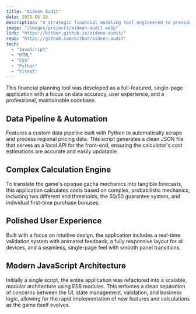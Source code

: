 ```yaml
---
title: "Aideen Audit"
date: 2025-06-20
description: "A strategic financial modeling tool engineered to provide financial clarity for Honkai: Star Rail players, empowering users to make informed, data-driven, and region-based purchasing decisions."
image: "/images/projects/aideen-audit.webp"
link: "https://kitbur.github.io/aideen-audit/"
repo: "https://github.com/kitbur/aideen-audit"
tech:
  - "JavaScript"
  - "HTML"
  - "CSS"
  - "Python"
  - "Vitest"
---
```


This financial planning tool was developed as a full-featured, single-page application with a focus on data accuracy, user experience, and a professional, maintainable codebase.

## Data Pipeline & Automation

Features a custom data pipeline built with Python to automatically scrape and process regional pricing data. This script generates a clean JSON file that serves as a local API for the front-end, ensuring the calculator's cost estimations are accurate and easily updatable.

## Complex Calculation Engine

To translate the game's opaque gacha mechanics into tangible forecasts, this application calculates costs based on complex, probabilistic mechanics, including two different end thresholds, the 50/50 guarantee system, and individual first-time purchase bonuses.

## Polished User Experience

Built with a focus on intuitive design, the application includes a real-time validation system with animated feedback, a fully responsive layout for all devices, and a seamless, single-page feel with smooth panel transitions.

## Modern JavaScript Architecture

Initially a single script, the entire application was refactored into a scalable, modular architecture using ES6 modules. This enforces a clean separation of concerns between the UI, state management, validation, and business logic, allowing for the rapid implementation of new features and calculations as the game itself evolves.